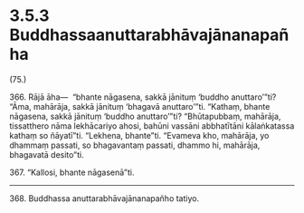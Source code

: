 

# 3.5.3 Buddhassaanuttarabhāvajānanapañha




(75.)

366\. Rājā āha—  “bhante nāgasena, sakkā jānituṃ ‘buddho anuttaro’”ti? “Āma, mahārāja, sakkā jānituṃ ‘bhagavā anuttaro’”ti. “Kathaṃ, bhante nāgasena, sakkā jānituṃ ‘buddho anuttaro’”ti? “Bhūtapubbaṃ, mahārāja, tissatthero nāma lekhācariyo ahosi, bahūni vassāni abbhatītāni kālaṅkatassa kathaṃ so ñāyatī”ti. “Lekhena, bhante”ti. “Evameva kho, mahārāja, yo dhammaṃ passati, so bhagavantaṃ passati, dhammo hi, mahārāja, bhagavatā desito”ti.

367\. “Kallosi, bhante nāgasenā”ti.

---

368\. Buddhassa anuttarabhāvajānanapañho tatiyo.





